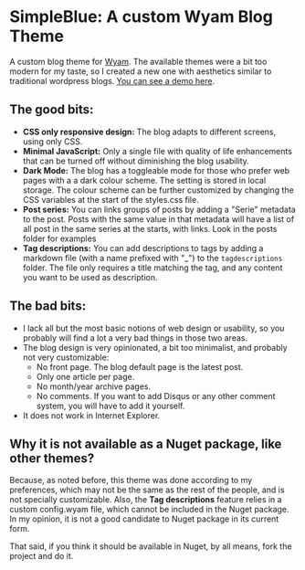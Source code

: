 # SimpleBlue: A custom Wyam Blog Theme
 
A custom blog theme for [Wyam](http://Wyam.io). The available themes were a bit too modern for my taste, so I created a new one with aesthetics similar to traditional wordpress blogs. [You can see a demo here](https://macn1981.github.io/SimpleBlue_WyamBlogTheme/). 

## The good bits:

 - **CSS only responsive design:** The blog adapts to different screens, using only CSS.
 - **Minimal JavaScript:** Only a single file with quality of life enhancements that can be turned off without diminishing the blog usability. 
 - **Dark Mode:** The blog has a toggleable mode for those who prefer web pages with a a dark colour scheme. The setting is stored in local storage. The colour scheme can be further customized by changing the CSS variables at the start of the styles.css file.
 - **Post series:** You can links groups of posts by adding a "Serie" metadata to the post. Posts with the same value in that metadata will have a list of all post in the same series at the starts, with links. Look in the posts folder for examples
 - **Tag descriptions:** You can add descriptions to tags by adding a markdown file (with a name prefixed with "_") to the `tagdescriptions` folder. The file only requires a title matching the tag, and any content you want to be used as description. 

## The bad bits:

  - I lack all but the most basic notions of web design or usability, so you probably will find a lot a very bad things in those two areas. 
  - The blog design is very opinionated, a bit too minimalist, and probably not very customizable:
	  - No front page. The blog default page is the latest post. 
	  - Only one article per page.
	  - No month/year archive pages.
	  - No comments. If you want to add Disqus or any other comment system, you will have to add it yourself.  	
  - It does not work in Internet Explorer.
  
## Why it is not available as a Nuget package, like other themes?

Because, as noted before, this theme was done according to my preferences, which may not be the same as the rest of the people, and is not specially customizable. Also, the **Tag descriptions** feature relies in a custom config.wyam file, which cannot be included in the Nuget package. In my opinion, it is not a good candidate to Nuget package in its current form. 

That said, if you think it should be available in Nuget, by all means, fork the project and do it.
